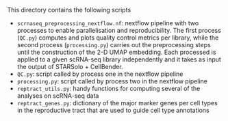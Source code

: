This directory contains the following scripts 

- `scrnaseq_preprocessing_nextflow.nf`: nextflow pipeline with two processes to enable parallelisation and reproducibility. The first process (`QC.py`) computes and plots quality control metrics per library, while the second process (`processing.py`) carries out the preprocessing steps until the construction of the 2-D UMAP embedding. Each processed is applied to a given scRNA-seq library independently and it takes as input the output of STARSolo + CellBender.
- `QC.py`: script called by process one in the nextflow pipeline
- `processing.py`: script called by process two in the nextflow pipeline
- `reptract_utils.py`: handy functions for computing several of the analyses on scRNA-seq data
- `reptract_genes.py`: dictionary of the major marker genes per cell types in the reproductive tract that are used to guide cell type annotations
